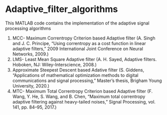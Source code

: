 # Adaptive_filter_algorithms
This MATLAB code contains the implementation of the adaptive signal processing algorithms 
1. MCC- Maximum Correntropy Criterion based Adaptive filter (A. Singh and J. C. Principe, “Using correntropy as a cost function in linear adaptive filters,” 2009 International Joint Conference on Neural Networks, 2009.)
2. LMS- Least Mean Square Adaptive filter (A. H. Sayed, Adaptive filters. Hoboken, NJ: Wiley-Interscience, 2008.)
3. Approximate Steepest Descent based Adative filter (S. Giddens, “Applications of mathematical optimization methods to digital communications and signal processing,” Master’s thesis, Brigham Young University, 2020.)
4. MTC- Maximum Total Correntropy Criterion based Adaptive filter (F. Wang, Y. He, S. Wang, and B. Chen, “Maximum total correntropy adaptive filtering against heavy-tailed noises,” Signal Processing, vol. 141, pp. 84–95, 2017.)
